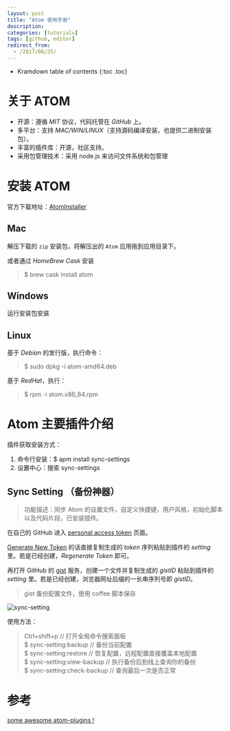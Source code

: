 ```yaml
---
layout: post
title: "Atom 使用手册"
description:
categories: [tutorials]
tags: [github, editor]
redirect_from:
  - /2017/08/25/
---
```


* Kramdown table of contents
{:toc .toc}

# 关于 ATOM

* 开源：遵循 *MIT* 协议，代码托管在 *GitHub* 上。
* 多平台：支持 *MAC/WIN/LINUX*（支持源码编译安装，也提供二进制安装包）。
* 丰富的插件库：开源，社区支持。
* 采用包管理技术：采用 node.js 来访问文件系统和包管理

# 安装 ATOM

官方下载地址：[AtomInstaller](https://atom.io/)

## Mac

解压下载的 `zip` 安装包，将解压出的 `Atom` 应用拖到应用目录下。

或者通过 *HomeBrew Cask* 安装

> $ brew cask install atom 

## Windows

运行安装包安装

## Linux

基于 *Debian* 的发行版，执行命令：

> $ sudo dpkg -i atom-amd64.deb

基于 *RedHat*，执行：

> $ rpm -i atom.x86_64.rpm

# Atom 主要插件介绍

插件获取安装方式：

1. 命令行安装：$ apm install sync-settings
2. 设置中心：搜索 sync-settings

## Sync Setting （备份神器）

> 功能描述：同步 Atom 的设置文件，自定义快捷键，用户风格，初始化脚本以及代码片段，已安装插件。

在自己的 GitHub 进入 [personal access token](https://github.com/settings/tokens) 页面。

[Generate New Token](https://github.com/settings/tokens/new) 的话直接复制生成的 *token* 序列粘贴到插件的 *setting* 里。若是已经创建，*Regenerate Token* 即可。

再打开 GitHub 的 [gist](https://gist.github.com/) 服务，创建一个文件并复制生成的 *gistID* 粘贴到插件的 *setting* 里。若是已经创建，浏览器网址后缀的一长串序列号即 *gistID*。

> gist 备份配置文件，使用 coffee 脚本保存

![sync-setting](https://github.com/caiyangmin/caiyangmin.github.io/resourses/Atom_01.png)

使用方法：

> Ctrl+shift+p  // 打开全局命令搜索面板  
> $ sync-setting:backup // 备份当前配置  
> $ sync-setting:restore  // 恢复配置，远程配置直接覆盖本地配置  
> $ sync-setting:view-backup  // 执行备份后到线上查询你的备份  
> $ sync-setting:check-backup // 查询最后一次是否正常


# 参考

[some awesome atom-plugins !](https://github.com/kompasim/atom-plugins)
